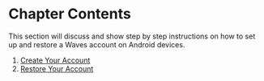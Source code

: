 # Chapter Contents

This section will discuss and show step by step instructions on how to set up and restore a Waves account on Android devices.

1. [Create Your Account](account-managment/creating-an-account.md)
2. [Restore Your Account](account-managment/restore-an-account.md)
